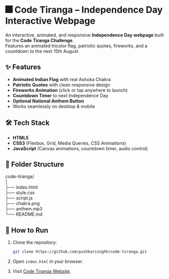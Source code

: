 # 🎆 Code Tiranga – Independence Day Interactive Webpage

An interactive, animated, and responsive **Independence Day webpage** built for the **Code Tiranga Challenge**.  
Features an animated tricolor flag, patriotic quotes, fireworks, and a countdown to the next 15th August.

## ✨ Features
- **Animated Indian Flag** with real Ashoka Chakra
- **Patriotic Quotes** with clean responsive design
- **Fireworks Animation** (click or tap anywhere to launch)
- **Countdown Timer** to next Independence Day
- **Optional National Anthem Button**
- Works seamlessly on desktop & mobile

## 🛠️ Tech Stack
- **HTML5**
- **CSS3** (Flexbox, Grid, Media Queries, CSS Animations)
- **JavaScript** (Canvas animations, countdown timer, audio control)

## 📂 Folder Structure
code-tiranga/  
│  
├── index.html  
├── style.css     
├── script.js   
├── chakra.png   
├── anthem.mp3  
└── README.md   

## 🚀 How to Run
1. Clone the repository:
   ```bash
   git clone https://github.com/pushkarsinghh/code-tiranga.git
   ```
2. Open `index.html` in your browser.  

3. Visit [Code Tiranga Website](https://code-tiranga.netlify.app/).
